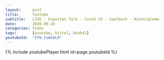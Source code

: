 ```yaml
---
layout:     post
title:      Youtube
subtitle:   LIVE - Experten Talk - Covid 19 - Saalbach - Hinterglemm
date:       2020-09-28
categories: Video
tags:       [youtube, bittel, bhakdi]
youtubeId:  "VfW_IuAe8L0"
---
```


{% include youtubePlayer.html id=page.youtubeId %}
